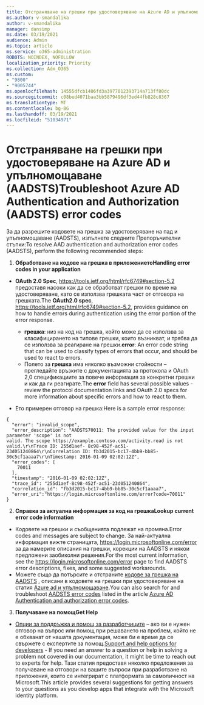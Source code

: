 ```yaml
---
title: Отстраняване на грешки при удостоверяване на Azure AD и упълномощаване (AADSTS)
ms.author: v-smandalika
author: v-smandalika
manager: dansimp
ms.date: 03/19/2021
audience: Admin
ms.topic: article
ms.service: o365-administration
ROBOTS: NOINDEX, NOFOLLOW
localization_priority: Priority
ms.collection: Adm_O365
ms.custom:
- "9800"
- "9005744"
ms.openlocfilehash: 14555dfcb1406fd3a3977012393714a713ff80dc
ms.sourcegitcommit: c08bed4071baa3bb5879496df3ed44fb828c8367
ms.translationtype: MT
ms.contentlocale: bg-BG
ms.lasthandoff: 03/19/2021
ms.locfileid: "51034971"
---
```

# <a name="troubleshoot-azure-ad-authentication-and-authorization-aadsts-error-codes"></a><span data-ttu-id="ac502-102">Отстраняване на грешки при удостоверяване на Azure AD и упълномощаване (AADSTS)</span><span class="sxs-lookup"><span data-stu-id="ac502-102">Troubleshoot Azure AD Authentication and Authorization (AADSTS) error codes</span></span>

<span data-ttu-id="ac502-103">За да разрешите кодовете на грешка за удостоверяване на пад и упълномощаване (AADSTS), изпълнете следните Препоръчителни стъпки:</span><span class="sxs-lookup"><span data-stu-id="ac502-103">To resolve AAD authentication and authorization error codes (AADSTS), perform the following recommended steps:</span></span>

1. <span data-ttu-id="ac502-104">**Обработване на кодове на грешка в приложението**</span><span class="sxs-lookup"><span data-stu-id="ac502-104">**Handling error codes in your application**</span></span>

- <span data-ttu-id="ac502-105">**OAuth 2.0 Spec**, https://tools.ietf.org/html/rfc6749#section-5.2 предоставя насоки как да се обработват грешки по време на удостоверяване, като се използва грешката част от отговора на грешката.</span><span class="sxs-lookup"><span data-stu-id="ac502-105">The **OAuth2.0 spec**, https://tools.ietf.org/html/rfc6749#section-5.2, provides guidance on how to handle errors during authentication using the error portion of the error response.</span></span>

    - <span data-ttu-id="ac502-106">**грешка**: низ на код на грешка, който може да се използва за класифицирането на типове грешки, които възникват, и трябва да се използва за реагиране на грешки.</span><span class="sxs-lookup"><span data-stu-id="ac502-106">**error**: An error code string that can be used to classify types of errors that occur, and should be used to react to errors.</span></span>
    - <span data-ttu-id="ac502-107">Полето за **грешка** има няколко възможни стойности – прегледайте връзките с документацията за протокола и OAuth 2,0 спецификациите за повече информация за конкретни грешки и как да ги реагирате.</span><span class="sxs-lookup"><span data-stu-id="ac502-107">The **error** field has several possible values - review the protocol documentation links and OAuth 2.0 specs for more information about specific errors and how to react to them.</span></span>

- <span data-ttu-id="ac502-108">Ето примерен отговор на грешка:</span><span class="sxs-lookup"><span data-stu-id="ac502-108">Here is a sample error response:</span></span>
```
{
  "error": "invalid_scope",
  "error_description": "AADSTS70011: The provided value for the input parameter 'scope' is not 
valid. The scope https://example.contoso.com/activity.read is not valid.\r\nTrace ID: 255d1aef- 8c98-452f-ac51-23d051240864\r\nCorrelation ID: fb3d2015-bc17-4bb9-bb85-30c5cf1aaaa7\r\nTimestamp: 2016-01-09 02:02:12Z",
  "error_codes": [
    70011
  ],
  "timestamp": "2016-01-09 02:02:12Z",
  "trace_id": "255d1aef-8c98-452f-ac51-23d051240864",
  "correlation_id": "fb3d2015-bc17-4bb9-bb85-30c5cf1aaaa7", 
  "error_uri":"https://login.microsoftonline.com/error?code=70011"
}
```
2. <span data-ttu-id="ac502-109">**Справка за актуална информация за код на грешка**</span><span class="sxs-lookup"><span data-stu-id="ac502-109">**Lookup current error code information**</span></span>

- <span data-ttu-id="ac502-110">Кодовете на грешки и съобщенията подлежат на промяна.</span><span class="sxs-lookup"><span data-stu-id="ac502-110">Error codes and messages are subject to change.</span></span> <span data-ttu-id="ac502-111">За най-актуална информация вижте страницата, https://login.microsoftonline.com/error за да намерите описания на грешки, корекции на AADSTS и някои предложени заобиколни решения.</span><span class="sxs-lookup"><span data-stu-id="ac502-111">For the most current information, see the https://login.microsoftonline.com/error page to find AADSTS error descriptions, fixes, and some suggested workarounds.</span></span>
- <span data-ttu-id="ac502-112">Можете също да потърсите и отстраните [кодове за грешка на AADSTS](https://docs.microsoft.com/azure/active-directory/develop/reference-aadsts-error-codes#aadsts-error-codes) , описани в кодовете на грешки при удостоверяване на статия [Azure ad и упълномощаване](https://docs.microsoft.com/azure/active-directory/develop/reference-aadsts-error-codes#handling-error-codes-in-your-application).</span><span class="sxs-lookup"><span data-stu-id="ac502-112">You can also search for and troubleshoot [AADSTS error codes](https://docs.microsoft.com/azure/active-directory/develop/reference-aadsts-error-codes#aadsts-error-codes) listed in the article [Azure AD Authentication and authorization error codes](https://docs.microsoft.com/azure/active-directory/develop/reference-aadsts-error-codes#handling-error-codes-in-your-application).</span></span>

3. <span data-ttu-id="ac502-113">**Получаване на помощ**</span><span class="sxs-lookup"><span data-stu-id="ac502-113">**Get Help**</span></span>

- <span data-ttu-id="ac502-114">[Опции за поддръжка и помощ за разработчиците](https://docs.microsoft.com/azure/active-directory/develop/developer-support-help-options) – ако ви е нужен отговор на въпрос или помощ при решаването на проблем, който не е обхванат от нашата документация, може би е време да се свържете с експертите за помощ.</span><span class="sxs-lookup"><span data-stu-id="ac502-114">[Support and help options for developers](https://docs.microsoft.com/azure/active-directory/develop/developer-support-help-options) - If you need an answer to a question or help in solving a problem not covered in our documentation, it might be time to reach out to experts for help.</span></span> <span data-ttu-id="ac502-115">Тази статия предоставя няколко предложения за получаване на отговори на вашите въпроси при разработване на приложения, които се интегрират с платформата за самоличност на Microsoft.</span><span class="sxs-lookup"><span data-stu-id="ac502-115">This article provides several suggestions for getting answers to your questions as you develop apps that integrate with the Microsoft identity platform.</span></span>








